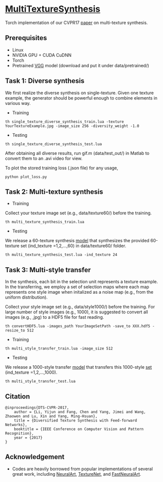 # [MultiTextureSynthesis](https://sites.google.com/site/yijunlimaverick/texturesynthesis)
Torch implementation of our CVPR17 [paper](https://drive.google.com/open?id=1tPYy-cY3-ij3ch3V4LFvv24YoXrmOuTH) on multi-texture synthesis.

## Prerequisites

- Linux
- NVIDIA GPU + CUDA CuDNN
- Torch 
- Pretrained [VGG](https://drive.google.com/open?id=0B8_MZ8a8aoSeSG84N3pqcGpYT3M) model (download and put it under data/pretrained/)

## Task 1: Diverse synthesis

We first realize the diverse synthesis on single-texture. Given one texture example, the generator should be powerful enough to combine elements in various way.

- Training

```
th single_texture_diverse_synthesis_train.lua -texture YourTextureExample.jpg -image_size 256 -diversity_weight -1.0
```

- Testing

```
th single_texture_diverse_synthesis_test.lua 
```
After obtaining all diverse results, run gif.m (data/test_out/) in Matlab to convert them to an .avi video for view.

To plot the stored training loss (.json file) for any usage,

```
python plot_loss.py
```

## Task 2: Multi-texture synthesis

- Training

Collect your texture image set (e.g., data/texture60/) before the training.

```
th multi_texture_synthesis_train.lua
```

- Testing

We release a 60-texture synthesis [model](https://drive.google.com/open?id=0B8_MZ8a8aoSeS0FncWpzTUNoblk) that synthesizes the provided 60-texture set (ind_texture =1,2,...,60) in data/texture60/ folder.

```
th multi_texture_synthesis_test.lua -ind_texture 24
```


## Task 3: Multi-style transfer

In the synthesis, each bit in the selection unit represents a texture example. In the transferring, we employ a set of selection maps where each map represents one style image when initalized as a noise map (e.g., from the uniform distribution).

Collect your style image set (e.g., data/style1000/) before the training. For large number of style images (e.g., 1000), it is suggested to convert all images (e.g., ,jpg) to a HDF5 file for fast reading.

```
th convertHDF5.lua -images_path YourImageSetPath -save_to XXX.hdf5 -resize_to 512
```

- Training

```
th multi_style_transfer_train.lua -image_size 512
```

- Testing

We release a 1000-style transfer [model](https://drive.google.com/open?id=0B8_MZ8a8aoSeZnRESGg5Z0RpVzQ) that transfers this 1000-style [set](https://drive.google.com/open?id=0B8_MZ8a8aoSeajRLcEtIUjBjR3c) (ind_texture =1,2,...,1000).

```
th multi_style_transfer_test.lua 
```


## Citation
```
@inproceedings{DTS-CVPR-2017,
    author = {Li, Yijun and Fang, Chen and Yang, Jimei and Wang, Zhaowen and Lu, Xin and Yang, Ming-Hsuan},
    title = {Diversified Texture Synthesis with Feed-forward Networks},
    booktitle = {IEEE Conference on Computer Vision and Pattern Recognition},
    year = {2017}
}
```

## Acknowledgement
- Codes are heavily borrowed from popular implementations of several great work, including [NeuralArt](https://github.com/jcjohnson/neural-style), [TextureNet](https://github.com/DmitryUlyanov/texture_nets), and [FastNeuralArt](https://github.com/jcjohnson/fast-neural-style).
